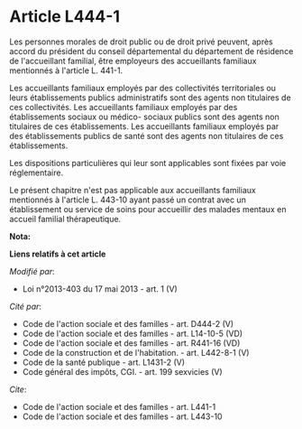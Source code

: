 # Article L444-1

Les personnes morales de droit public ou de droit privé peuvent, après accord du président du conseil départemental du
département de résidence de l'accueillant familial, être employeurs des accueillants familiaux mentionnés à l'article L.
441-1. 

Les accueillants familiaux employés par des collectivités territoriales ou leurs établissements publics administratifs sont
des agents non titulaires de ces collectivités. Les accueillants familiaux employés par des établissements sociaux ou médico-
sociaux publics sont des agents non titulaires de ces établissements. Les accueillants familiaux employés par des
établissements publics de santé sont des agents non titulaires de ces établissements. 

Les dispositions particulières qui leur sont applicables sont fixées par voie réglementaire. 

Le présent chapitre n'est pas applicable aux accueillants familiaux mentionnés à l'article L. 443-10 ayant passé un contrat
avec un établissement ou service de soins pour accueillir des malades mentaux en accueil familial thérapeutique.

**Nota:**



**Liens relatifs à cet article**

_Modifié par_:

  - Loi n°2013-403 du 17 mai 2013 - art. 1 (V)

_Cité par_:

  - Code de l'action sociale et des familles - art. D444-2 (V)
  - Code de l'action sociale et des familles - art. L14-10-5 (VD)
  - Code de l'action sociale et des familles - art. R441-16 (VD)
  - Code de la construction et de l'habitation. - art. L442-8-1 (V)
  - Code de la santé publique - art. L1431-2 (V)
  - Code général des impôts, CGI. - art. 199 sexvicies (V)

_Cite_:

  - Code de l'action sociale et des familles - art. L441-1
  - Code de l'action sociale et des familles - art. L443-10
